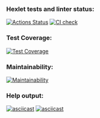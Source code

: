 ### Hexlet tests and linter status:
[![Actions Status](https://github.com/SlashDimka/python-project-50/workflows/hexlet-check/badge.svg)](https://github.com/SlashDimka/python-project-50/actions)
[![CI check](https://github.com/SlashDimka/python-project-50/actions/workflows/main.yml/badge.svg)](https://github.com/SlashDimka/python-project-50/actions/workflows/main.yml)

### Test Coverage:
[![Test Coverage](https://api.codeclimate.com/v1/badges/f06ecbbd4cc7d887d05d/test_coverage)](https://codeclimate.com/github/SlashDimka/python-project-50/test_coverage)

### Maintainability:
[![Maintainability](https://api.codeclimate.com/v1/badges/f06ecbbd4cc7d887d05d/maintainability)](https://codeclimate.com/github/SlashDimka/python-project-50/maintainability)

### Help output:
[![asciicast](https://asciinema.org/a/BCrYMBot1PEBruRbLfrwSjiSG.svg)](https://asciinema.org/a/BCrYMBot1PEBruRbLfrwSjiSG)
[![asciicast](https://asciinema.org/a/2YZuOGtMNrZ386aUf8UJbJMXM.svg)](https://asciinema.org/a/2YZuOGtMNrZ386aUf8UJbJMXM)
